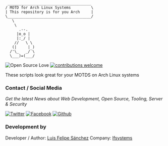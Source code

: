	 _____________________________________
	/ MOTD for Arch Linux Systems         \
	| This repository is for you Arch     |
	\_____________________________________/
	   \
	    \
	      .--.
	     |o_o |
	     |:_/ |
	    //   \ \
	   (|     | )
	  /'\_   _/`\
	  \___)=(___/
	
![Open Source Love](https://badges.frapsoft.com/os/v1/open-source.svg?v=103)
[![contributions welcome](https://img.shields.io/badge/contributions-welcome-brightgreen.svg?style=flat)](https://github.com/lfelipe1501/Atomic-Yakuake/issues)

These scripts look great for your MOTDS on Arch Linux systems

### Contact / Social Media

*Get the latest News about Web Development, Open Source, Tooling, Server & Security*

[![Twitter](https://github.frapsoft.com/social/twitter.png)](https://twitter.com/lfelipe1501)
[![Facebook](https://github.frapsoft.com/social/facebook.png)](https://www.facebook.com/lfelipe1501)
[![Github](https://github.frapsoft.com/social/github.png)](https://github.com/lfelipe1501)

### Development by

Developer / Author: [Luis Felipe Sánchez](https://github.com/lfelipe1501)
Company: [lfsystems](https://www.lfsystems.xyz)
